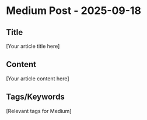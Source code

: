 # Medium Post - 2025-09-18

## Title
[Your article title here]

## Content
[Your article content here]

## Tags/Keywords
[Relevant tags for Medium]
